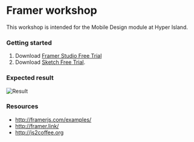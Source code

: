 # Framer workshop 
This workshop is intended for the Mobile Design module at Hyper Island.

### Getting started
1. Download [Framer Studio Free Trial](http://framerjs.com/)
2. Download [Sketch Free Trial](http://bohemiancoding.com/sketch/).


### Expected result
![Result](http://javve.github.com/framer-workshop/result.gif)


### Resources
* http://framerjs.com/examples/
* http://framer.link/
* http://js2coffee.org